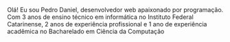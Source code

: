 Olá! Eu sou Pedro Daniel, desenvolvedor web apaixonado por programação. Com 3 anos de ensino técnico em informática no Instituto Federal Catarinense, 2 anos de experiência profissional e 1 ano de experiência acadêmica no Bacharelado em Ciência da Computação
